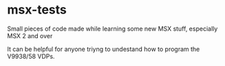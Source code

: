 # msx-tests
Small pieces of code made while learning some new MSX stuff, especially MSX 2 and over

It can be helpful for anyone triyng to undestand how to program the V9938/58 VDPs.
